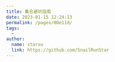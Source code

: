 ```yaml
---
title: 集合避坑指南
date: 2023-01-15 12:24:13
permalink: /pages/00e11d/
tags:
  - 
author: 
  name: starxu
  link: https://github.com/SnailRunStar
---
```

